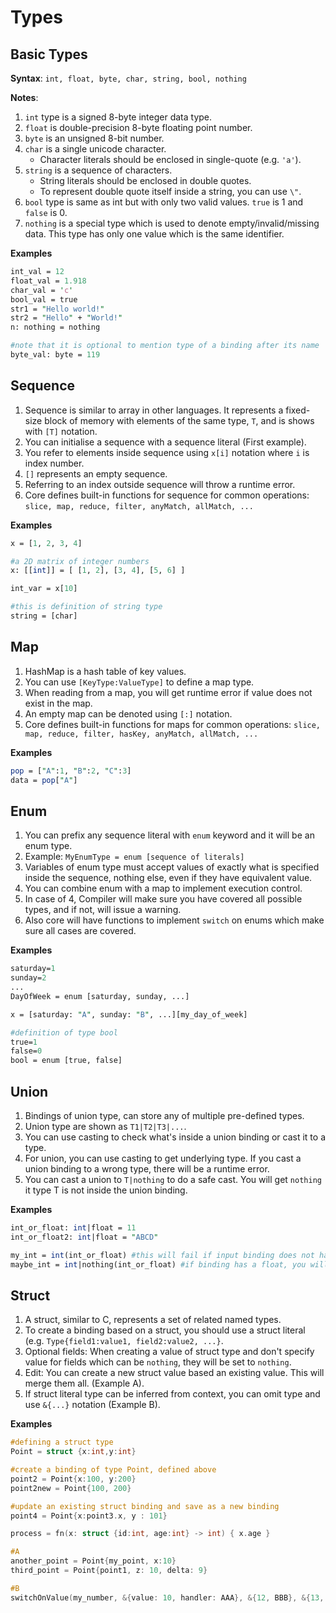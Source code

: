# Types

## Basic Types

**Syntax**: `int, float, byte, char, string, bool, nothing`

**Notes**:

1. `int` type is a signed 8-byte integer data type.
2. `float` is double-precision 8-byte floating point number.
3. `byte` is an unsigned 8-bit number.
4. `char` is a single unicode character.
   * Character literals should be enclosed in single-quote \(e.g. `'a'`\).
5. `string` is a sequence of characters.
   * String literals should be enclosed in double quotes.
   * To represent double quote itself inside a string, you can use `\"`.
6. `bool` type is same as int but with only two valid values. `true` is 1 and `false` is 0.
7. `nothing` is a special type which is used to denote empty/invalid/missing data. This type has only one value which is the same identifier.

**Examples**

```perl
int_val = 12
float_val = 1.918
char_val = 'c'
bool_val = true
str1 = "Hello world!"
str2 = "Hello" + "World!"
n: nothing = nothing

#note that it is optional to mention type of a binding after its name
byte_val: byte = 119 
```

## Sequence

1. Sequence is similar to array in other languages. It represents a fixed-size block of memory with elements of the same type, `T`, and is shows with `[T]` notation. 
2. You can initialise a sequence with a sequence literal \(First example\).
3. You refer to elements inside sequence using `x[i]` notation where `i` is index number. 
4. `[]` represents an empty sequence.
5. Referring to an index outside sequence will throw a runtime error.
6. Core defines built-in functions for sequence for common operations: `slice, map, reduce, filter, anyMatch, allMatch, ...`

**Examples**

```perl
x = [1, 2, 3, 4]

#a 2D matrix of integer numbers
x: [[int]] = [ [1, 2], [3, 4], [5, 6] ] 

int_var = x[10]

#this is definition of string type
string = [char]
```

## Map

1. HashMap is a hash table of key values.
2. You can use `[KeyType:ValueType]` to define a map type. 
3. When reading from a map, you will get runtime error if value does not exist in the map.
4. An empty map can be denoted using `[:]` notation.
5. Core defines built-in functions for maps for common operations: `slice, map, reduce, filter, hasKey, anyMatch, allMatch, ...`

**Examples**

```perl
pop = ["A":1, "B":2, "C":3]
data = pop["A"]
```

## Enum

1. You can prefix any sequence literal with `enum` keyword and it will be an enum type.
2. Example: `MyEnumType = enum [sequence of literals]`
3. Variables of enum type must accept values of exactly what is specified inside the sequence, nothing else, even if they have equivalent value.
4. You can combine enum with a map to implement execution control. 
5. In case of 4, Compiler will make sure you have covered all possible types, and if not, will issue a warning.
6. Also core will have functions to implement `switch` on enums which make sure all cases are covered.

**Examples**

```perl
saturday=1
sunday=2
...
DayOfWeek = enum [saturday, sunday, ...]

x = [saturday: "A", sunday: "B", ...][my_day_of_week]

#definition of type bool
true=1
false=0
bool = enum [true, false]
```

## Union

1. Bindings of union type, can store any of multiple pre-defined types.
2. Union type are shown as `T1|T2|T3|...`. 
3. You can use casting to check what's inside a union binding or cast it to a type.
4. For union, you can use casting to get underlying type. If you cast a union binding to a wrong type, there will be a runtime error.
5. You can cast a union to `T|nothing` to do a safe cast. You will get `nothing` it type T is not inside the union binding.

**Examples**

```perl
int_or_float: int|float = 11
int_or_float2: int|float = "ABCD"

my_int = int(int_or_float) #this will fail if input binding does not have an int
maybe_int = int|nothing(int_or_float) #if binding has a float, you will get a nothing as a result of this cast
```

## Struct

1. A struct, similar to C, represents a set of related named types. 
2. To create a binding based on a struct, you should use a struct literal \(e.g. `Type{field1:value1, field2:value2, ...}`.
3. Optional fields: When creating a value of struct type and don't specify value for fields which can be `nothing`, they will be set to `nothing`.
4. Edit: You can create a new struct value based an existing value. This will merge them all. \(Example A\).
5. If struct literal type can be inferred from context, you can omit type and use `&{...}` notation \(Example B\).

**Examples**

```objectivec
#defining a struct type
Point = struct {x:int,y:int}

#create a binding of type Point, defined above
point2 = Point{x:100, y:200}
point2new = Point{100, 200}

#update an existing struct binding and save as a new binding
point4 = Point{x:point3.x, y : 101}

process = fn(x: struct {id:int, age:int} -> int) { x.age }

#A
another_point = Point{my_point, x:10}
third_point = Point{point1, z: 10, delta: 9}

#B
switchOnValue(my_number, &{value: 10, handler: AAA}, &{12, BBB}, &{13, CCC})
```

## 

